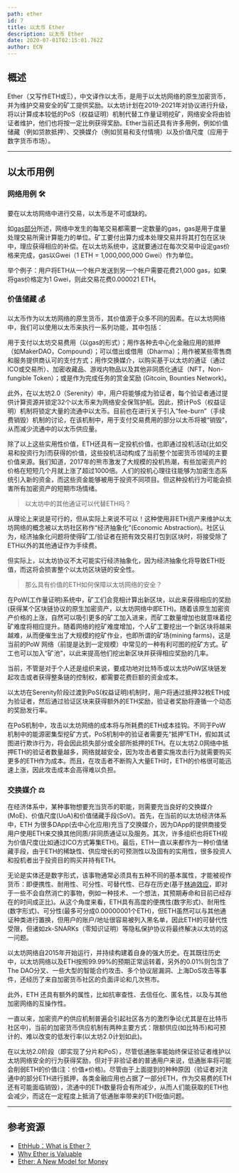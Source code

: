 ```yaml
---
path: ether
id: 7
title: 以太币 Ether
description: 以太币 Ether
date: 2020-07-01T02:15:01.762Z
author: ECN
---
```



## 概述

Ether（又写作ETH或Ξ），中文译作以太币，是用于以太坊网络的原生加密货币，并为维护交易安全的矿工提供奖励。以太坊计划在2019-2021年对协议进行升级，将以计算成本较低的PoS（权益证明）机制代替工作量证明挖矿，网络安全将由验证者维护，他们也将按一定比例获得奖励。Ether当前还具有许多用例，例如价值储藏（例如贷款抵押）、交换媒介（例如贸易和支付情境）以及价值尺度（应用于数字货币市场）。

<hr/>

## 以太币用例

### 网络用例 🛠 

要在以太坊网络中进行交易，以太币是不可或缺的。

如[gas部分](https://docs.ethhub.io/using-ethereum/transactions/#gas)所述，网络中发生的每笔交易都需要一定数量的gas，gas是用于度量处理交易所需计算能力的单位。矿工要付出算力成本处理交易并将其打包在区块中，理应获得相应的补偿。在以太坊系统中，这就要通过在每次交易中设定gas价格来完成，gas以Gwei（1 ETH = 1,000,000,000 Gwei）作为单位。

举个例子：用户将ETH从一个帐户发送到另一个帐户需要花费21,000 gas，如果将gas价格定为1 Gwei，则此交易花费0.000021 ETH。

### 价值储藏 💰 

以太币作为以太坊网络的原生货币，其价值源于众多不同的因素。在以太坊网络中，我们可以使用以太币来执行一系列功能，其中包括：

用于支付以太坊交易费用（以gas的形式）；用作各种去中心化金融应用的抵押（如MakerDAO，Compound）；可以借出或借用（Dharma）；用作被某些零售商和服务提供商认可的支付方式；用作交换媒介，以购买基于以太坊的通证（通过ICO或交易所）、加密收藏品、游戏内物品以及其他非同质化通证（NFT，Non-fungible Token）；或是作为完成任务的赏金奖励 \(Gitcoin, Bounties Network\)。

此外，在以太坊2.0（Serenity）中，用户将能够成为验证者，每个验证者通过提供计算资源并锁定32个以太币来为网络安全保驾护航。因此，预计PoS（权益证明）机制将锁定大量的流通中以太币。目前也在进行关于引入“fee-burn”（手续费销毁）机制的讨论，在该机制中，用于支付交易费用的部分以太币将被“销毁”，从而减少流通中的以太币供应量。

除了以上这些实用性价值，ETH还具有一定投机价值，也即通过投机活动\(比如交易和投资行为\)而获得的价值，这些投机活动构成了当前整个加密货币领域的主要价值来源。我们知道，2017年的熊市激发了大规模的投机热潮，有些加密资产的价格在短短几个月就上涨了超过1000倍。人们的投机心理往往能够为加密生态系统引入新的资金，而这些资金能够被用于投资不同项目。但这种投机行为可能会损害所有加密资产的短期市场情绪。

> 以太坊中的其他通证可以代替ETH吗？

从理论上来说是可行的，但从实际上来说不可以！这种使用非ETH资产来维护以太坊网络的概念被以太坊社区称作“经济抽象化”\(Economic Abstraction\)。社区认为，经济抽象化问题将使得矿工/验证者在把有效交易打包到区块时，将接受除了ETH以外的其他通证作为手续费。

但实际上，以太坊协议不太可能实行经济抽象化，因为经济抽象化将导致ETH贬值，而这将会损害整个以太坊区块链的安全性。

> 那么具有价值的ETH如何保障以太坊网络的安全？

在PoW\(工作量证明\)系统中，矿工们会竞相计算出新区块，以此来获得相应的奖励\(获得某个区块链协议的原生加密资产，以太坊网络中即ETH\)。随着该原生加密资产价格的上涨，自然可以吸引更多的矿工加入进来，而矿工数量增加也就意味着挖矿难度将相应提升。随着网络的挖矿难度增加，个人矿工要挖出一个新区块将越来越难，从而便催生出了大规模的挖矿作业，也即所谓的矿场\(mining farms\)，这是当前的PoW 网络（前提是达到一定规模）中常见的一种有利可图的挖矿方式。矿工也可以加入“矿池”，以此来提高他们挖出新区块并获得相应奖励的几率。

当前，不管是对于个人还是组织来说，要成功地对比特币或以太坊PoW区块链发起攻击或者获得整条链的控制权，都需要花费巨额的资金成本。

以太坊在Serenity阶段过渡到PoS\(权益证明\)机制时，用户将通过抵押32枚ETH成为验证者，然后通过验证区块来获得额外的ETH奖励，验证者奖励将遵循一个动态的奖励发行率。

在PoS机制中，攻击以太坊网络的成本将与所耗费的ETH成本挂钩。不同于PoW机制中的能源密集型挖矿方式，PoS机制中的验证者需要先“抵押”ETH，假如其试图进行欺诈行为，将会因此损失部分或全部所抵押的ETH。在以太坊2.0网络中抵押ETH的验证者数量越多，网络就越安全，因为攻击者要实施攻击行为就需要购买更多的ETH作为成本。而且，在攻击者不断购入大量ETH时，ETH的价格很可能迅速上涨，因此攻击成本会高得难以负担。

### 交换媒介 ⚖ 

在经济体系中，某种事物想要充当货币的职能，则需要充当良好的交换媒介\(MoE\)、价值尺度\(UoA\)和价值储藏手段\(SoV\)。首先，在当前的以太坊经济体系中，ETH 为很多DApp\(去中心化应用\)充当了交换媒介，因为DApp的提供商接受用户使用ETH来交换其他同质/非同质通证以及服务。其次，许多组织也将ETH视为价值尺度\(比如通过ICO方式筹集ETH\)。最后，ETH一直以来都作为一种价值储藏手段，由于ETH的稀缺性、供应增长的可预测性以及固有的实用性，很多投资人和投机者出于投资目的购买并持有ETH。

无论是实体还是数字形式，该事物通常必须具有五种不同的基本属性，才能被视作货币：即便携性、耐用性、可分性、可替代性、已存在历史\(基于[林迪效应](https://en.wikipedia.org/wiki/Lindy_effect)，即对于一些不会自然消亡的事物，例如一种技术、一个想法，其预期寿命和目前已经存在的时间成正比\)。从这个角度来看，ETH具有高度的便携性\(数字形式\)、耐用性\(数字形式\)、可分性\(最多可分成0.00000001个ETH\)，但ETH虽然可以与其他通证种类进行置换，但用户的账户/地址很容易被列入黑名单，因此ETH的可替代性受限，但诸如zk-SNARKs（零知识证明）等隐私保护协议将最终解决以太坊的这一问题。

以太坊网络自2015年开始运行，并持续构建着自身的强大历史。在其既往历史中，以太坊网络以及ETH按照99.99%的预期正常运转着，另外的0.01%则包含了The DAO分叉、一些大型的智能合约攻击、多个协议层漏洞、上海DoS攻击等事件，还经历了来自加密货币社区的负面评论和几次熊市。

此外，ETH 还具有额外的属性，比如抗审查性、去信任化、匿名性，以及与其他加密网络的互操作性。

一直以来，加密资产的供应机制普遍会引起社区各方的激烈争论\(尤其是在比特币社区中\)，当前的加密货币供应机制有两种主要方式：限额供应\(如比特币\)和可预计的、难以改变的低发行率\(以太坊2.0计划如此\)。

在以太坊2.0阶段（即实现了分片和PoS），尽管低通胀率能始终保证验证者维护以太坊网络安全的行为获得奖励，但对于非验证者的普通用户来说，低通胀率将可能会削弱ETH的价值\(注：价值≠价格\)。尽管由于上面提到的种种原因（验证者对流通中的部分ETH进行抵押，各类金融应用也占据了一部分ETH，作为交易费的ETH还有可能面临销毁），流通中的ETH数量将会有所减少，从而人们能获取的ETH也会减少，而这在一定程度上抵消了低通胀率带来的ETH贬值问题。

<hr/>

## 参考资源

* [EthHub：What is Ether？](https://docs.ethhub.io/ethereum-basics/what-is-ether/)
* [Why Ether is Valuable](https://medium.com/ethhub/why-ether-is-valuable-2b4e39e01eb3)
* [Ether: A New Model for Money](https://medium.com/pov-crypto/ether-a-new-model-for-money-17365b5535ba)
